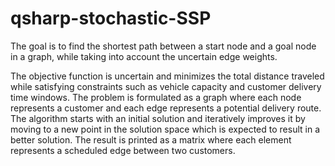 # qsharp-stochastic-SSP

The goal is to find the shortest path between a start node and a goal node in a graph, while taking into account the uncertain edge weights.

The objective function is uncertain and minimizes the total distance traveled while satisfying constraints such as vehicle capacity and customer delivery time windows. The problem is formulated as a graph where each node represents a customer and each edge represents a potential delivery route. The algorithm starts with an initial solution and iteratively improves it by moving to a new point in the solution space which is expected to result in a better solution. The result is printed as a matrix where each element represents a scheduled edge between two customers.
